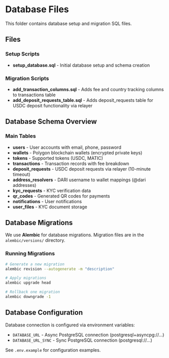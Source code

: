 # Database Files

This folder contains database setup and migration SQL files.

## Files

### Setup Scripts
- **setup_database.sql** - Initial database setup and schema creation

### Migration Scripts
- **add_transaction_columns.sql** - Adds fee and country tracking columns to transactions table
- **add_deposit_requests_table.sql** - Adds deposit_requests table for USDC deposit functionality via relayer

## Database Schema Overview

### Main Tables
- **users** - User accounts with email, phone, password
- **wallets** - Polygon blockchain wallets (encrypted private keys)
- **tokens** - Supported tokens (USDC, MATIC)
- **transactions** - Transaction records with fee breakdown
- **deposit_requests** - USDC deposit requests via relayer (10-minute timeout)
- **address_resolvers** - DARI username to wallet mappings (@dari addresses)
- **kyc_requests** - KYC verification data
- **qr_codes** - Generated QR codes for payments
- **notifications** - User notifications
- **user_files** - KYC document storage

## Database Migrations

We use **Alembic** for database migrations. Migration files are in the `alembic/versions/` directory.

### Running Migrations

```bash
# Generate a new migration
alembic revision --autogenerate -m "description"

# Apply migrations
alembic upgrade head

# Rollback one migration
alembic downgrade -1
```

## Database Configuration

Database connection is configured via environment variables:
- `DATABASE_URL` - Async PostgreSQL connection (postgresql+asyncpg://...)
- `DATABASE_URL_SYNC` - Sync PostgreSQL connection (postgresql://...)

See `.env.example` for configuration examples.
